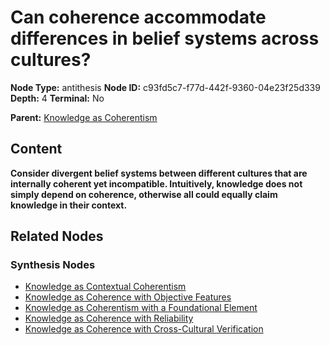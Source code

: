 # Can coherence accommodate differences in belief systems across cultures?

**Node Type:** antithesis
**Node ID:** c93fd5c7-f77d-442f-9360-04e23f25d339
**Depth:** 4
**Terminal:** No

**Parent:** [Knowledge as Coherentism](knowledge-as-coherentism-synthesis-5d786b6f-6ab2-4ac2-be98-d71958df90b2.md)

## Content

**Consider divergent belief systems between different cultures that are internally coherent yet incompatible. Intuitively, knowledge does not simply depend on coherence, otherwise all could equally claim knowledge in their context.**

## Related Nodes

### Synthesis Nodes

- [Knowledge as Contextual Coherentism](knowledge-as-contextual-coherentism-synthesis-0a7f97fd-6dd1-4425-8d97-68555ff9b7d6.md)
- [Knowledge as Coherence with Objective Features](knowledge-as-coherence-with-objective-features-synthesis-ef401794-8d11-4b10-a147-f68fe102f144.md)
- [Knowledge as Coherentism with a Foundational Element](knowledge-as-coherentism-with-a-foundational-element-synthesis-d715a8f0-02d6-4a2a-afb8-4b5a8d04da7e.md)
- [Knowledge as Coherence with Reliability](knowledge-as-coherence-with-reliability-synthesis-aa142cd1-5409-4c93-960e-c912b854cbc6.md)
- [Knowledge as Coherence with Cross-Cultural Verification](knowledge-as-coherence-with-cross-cultural-verification-synthesis-6bc3c508-8061-4961-9edc-fe2faa5818a4.md)
